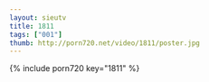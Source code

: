 ```yaml
--- 
layout: sieutv
title: 1811
tags: ["001"]
thumb: http://porn720.net/video/1811/poster.jpg
---
```

{% include porn720 key="1811" %} 
